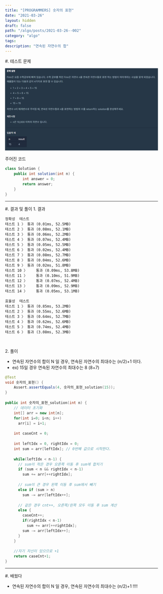 ```yaml
---
title: "[PROGRAMMERS] 숫자의 표현"
date: "2021-03-26"
layout: hidden
draft: false
path: "/algo/posts/2021-03-26--002"
category: "algo"
tags:
description: "연속된 자연수의 합"
---
```


<span class="title__sub1">#. 테스트 문제</span>

![](./001-02.PNG)

<span class="title__sub2">주어진 코드</span>

```java
class Solution {
    public int solution(int n) {
        int answer = 0;
        return answer;
    }
}
```

---

<span class="title__sub1">#. 결과 및 풀이</span>
<span class="title__sub2">1. 결과</span> 
```
정확성  테스트
테스트 1 〉	통과 (0.01ms, 52.5MB)
테스트 2 〉	통과 (0.08ms, 52.1MB)
테스트 3 〉	통과 (0.06ms, 52.2MB)
테스트 4 〉	통과 (0.07ms, 52.4MB)
테스트 5 〉	통과 (0.05ms, 52.5MB)
테스트 6 〉	통과 (0.02ms, 52.4MB)
테스트 7 〉	통과 (0.08ms, 52.7MB)
테스트 8 〉	통과 (0.04ms, 52.6MB)
테스트 9 〉	통과 (0.02ms, 51.8MB)
테스트 10 〉	통과 (0.09ms, 53.8MB)
테스트 11 〉	통과 (0.10ms, 51.9MB)
테스트 12 〉	통과 (0.07ms, 52.4MB)
테스트 13 〉	통과 (0.09ms, 52.9MB)
테스트 14 〉	통과 (0.05ms, 53.1MB)

효율성  테스트
테스트 1 〉	통과 (0.85ms, 53.2MB)
테스트 2 〉	통과 (0.55ms, 52.6MB)
테스트 3 〉	통과 (0.64ms, 52.7MB)
테스트 4 〉	통과 (0.62ms, 52.6MB)
테스트 5 〉	통과 (0.74ms, 52.4MB)
테스트 6 〉	통과 (3.08ms, 52.3MB)
```

<br>

<span class="title__sub2">2. 풀이</span>
- 연속된 자연수의 합이 N 일 경우, 연속된 자연수의 최대수는 (n/2)+1 이다.
- ex) 15일 경우 연속된 자연수의 최대수는 8 (8+7)
    
```java
@Test
void 숫자의_표현() {
    Assert.assertEquals(4, 숫자의_표현_solution(15));
}

public int 숫자의_표현_solution(int n) {
    // 데이터 초기화
    int[] arr = new int[n];
    for(int i=0; i<n; i++)
      arr[i] = i+1;
    
    int caseCnt = 0;
    
    int leftIdx = 0, rightIdx = 0;
    int sum = arr[leftIdx]; // 0번째 값으로 시작한다.
    
    while(leftIdx < n-1) {
      // sum이 작은 경우 오른쪽 이동 후 sum에 합치기
      if (sum < n && rightIdx < n-1)
        sum += arr[++rightIdx];
    
      // sum이 큰 경우 왼쪽 이동 후 sum에서 뺴기
      else if (sum > n)
        sum -= arr[leftIdx++];
    
      // 같은 경우 cnt++, 오른쪽/왼쪽 모두 이동 후 sum 계산
      else {
        caseCnt++;
        if(rightIdx < n-1)
          sum += arr[++rightIdx];
        sum -= arr[leftIdx++];
      }
    }
    
    //자기 자신이 있으므로 +1
    return caseCnt+1;
}
```

---

<span class="title__sub1">#. 배웠다</span>
- 연속된 자연수의 합이 N 일 경우, 연속된 자연수의 최대수는 (n/2)+1 !!!!
